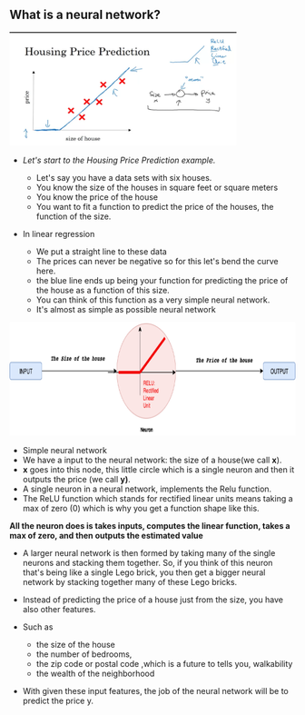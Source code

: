 ## What is a neural network?

<img src='image/Fig1.png' width="400" height= "200" />


* *Let's start to the Housing Price Prediction example.*
    * Let's say you have a data sets with six houses.
    * You know the size of the houses in square feet or square meters
    * You know the price of the house
    * You want to fit a function to predict the price of the houses, the function of the size. 

* In linear regression 
    * We put a straight line to these data 
    * The prices can never be negative so for this let's bend the curve here. 
    * the blue line ends up being your function for predicting the price of the house as a function of this size. 
    * You can think of this function as a very simple neural network. 
    * It's almost as simple as possible neural network

<img src='image/Fig3.png' width="600" height= "200" />

* Simple neural network
* We have a input to the neural network: the size of a house(we call **x**). 
* **x** goes into this node, this little circle which is a single neuron and then it outputs the price (we call **y)**. 
* A single neuron in a neural network, implements the Relu function.
* The ReLU function which stands for rectified linear units means taking a max of zero (0) which is why you get a function shape like this.


**All the neuron does is takes inputs, computes the linear function, takes a max of zero, and then outputs the estimated value**

 * A larger neural network is then formed by taking many of the single neurons and stacking them together. So, if you think of this neuron that's being like a single Lego brick, you then get a bigger neural network by stacking together many of these Lego bricks.
 
* Instead of predicting the price of a house just from the size, you have also other features.
* Such as 
    * the size of the house 
    * the number of bedrooms, 
    * the zip code or postal code ,which is a future to tells you, walkability
    * the wealth of the neighborhood
* With  given these input features, the job of the neural network will be to predict the price y.
